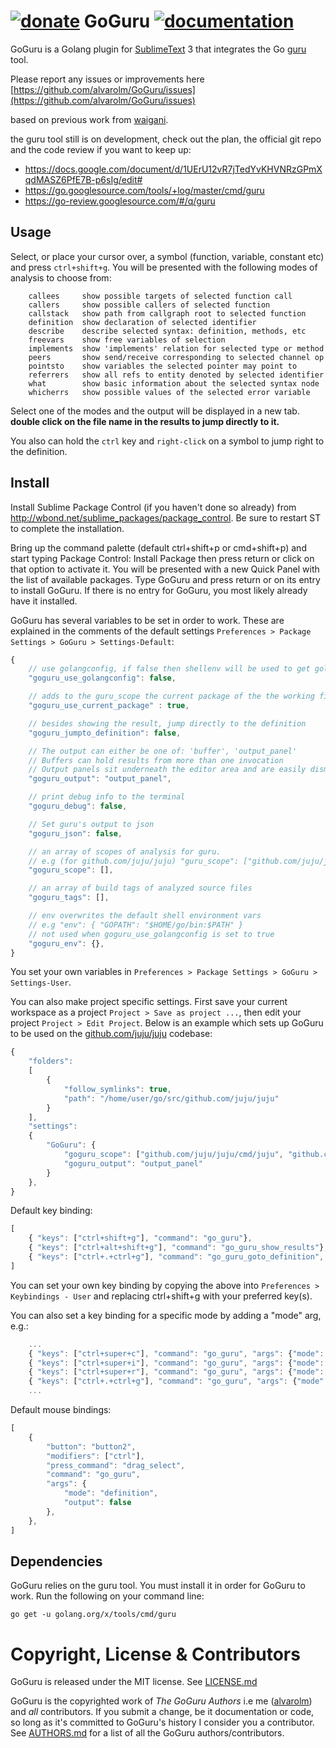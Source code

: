 [![donate](https://img.shields.io/badge/donate-a%20bus%20ticket%2C%20cup%20of%20coffe%2C%20anything%20you%20can%2C%20thanks!-orange.svg)](https://www.paypal.com/cgi-bin/webscr?cmd=_xclick&business=alvarofleivam%40gmail%2ecom&lc=AL&item_name=Donation%20%5b%20for%20a%20bus%20ticket%2c%20coffe%20anything%20you%20can%20I%27m%20happy%20thanks%20%21%20%3a%29%20%5d&item_number=donation&button_subtype=services&currency_code=USD&bn=PP%2dBuyNowBF%3abtn_buynowCC_LG%2egif%3aNonHosted)
GoGuru [![documentation](https://img.shields.io/badge/info-documentation-blue.svg)](http://alvarolm.github.io/GoGuru/)
=========

GoGuru is a Golang plugin for [SublimeText](http://www.sublimetext.com/) 3 that integrates the Go [guru](https://godoc.org/golang.org/x/tools/cmd/guru) tool.

Please report any issues or improvements here [https://github.com/alvarolm/GoGuru/issues](https://github.com/alvarolm/GoGuru/issues)

based on previous work from [waigani](http://github.com/waigani/GoOracle).

the guru tool still is on development,
check out the plan, the official git repo and the code review if you want to keep up:
* https://docs.google.com/document/d/1UErU12vR7jTedYvKHVNRzGPmXqdMASZ6PfE7B-p6sIg/edit#
* https://go.googlesource.com/tools/+log/master/cmd/guru
* https://go-review.googlesource.com/#/q/guru


Usage
-----

Select, or place your cursor over, a symbol (function, variable, constant etc) and press `ctrl+shift+g`. You will be presented with the following modes of analysis to choose from:

```
	callees	  	show possible targets of selected function call
	callers	  	show possible callers of selected function
	callstack 	show path from callgraph root to selected function
	definition	show declaration of selected identifier
	describe  	describe selected syntax: definition, methods, etc
	freevars  	show free variables of selection
	implements	show 'implements' relation for selected type or method
	peers     	show send/receive corresponding to selected channel op
	pointsto	show variables the selected pointer may point to
	referrers 	show all refs to entity denoted by selected identifier
	what		show basic information about the selected syntax node
	whicherrs	show possible values of the selected error variable
```

Select one of the modes and the output will be displayed in a new tab.
**double click on the file name in the results to jump directly to it.**

You also can hold the `ctrl` key and `right-click` on a symbol to jump right to the definition.

Install
-------

Install Sublime Package Control (if you haven't done so already) from http://wbond.net/sublime_packages/package_control. Be sure to restart ST to complete the installation.

Bring up the command palette (default ctrl+shift+p or cmd+shift+p) and start typing Package Control: Install Package then press return or click on that option to activate it. You will be presented with a new Quick Panel with the list of available packages. Type GoGuru and press return or on its entry to install GoGuru. If there is no entry for GoGuru, you most likely already have it installed.

GoGuru has several variables to be set in order to work. These are explained in the comments of the default settings `Preferences > Package Settings > GoGuru > Settings-Default`:

```javascript
{
	// use golangconfig, if false then shellenv will be used to get golang environment variables
	"goguru_use_golangconfig": false,

	// adds to the guru_scope the current package of the the working file
	"goguru_use_current_package" : true,

	// besides showing the result, jump directly to the definition
	"goguru_jumpto_definition": false,

	// The output can either be one of: 'buffer', 'output_panel'
	// Buffers can hold results from more than one invocation
	// Output panels sit underneath the editor area and are easily dismissed
	"goguru_output": "output_panel",

	// print debug info to the terminal
	"goguru_debug": false,

	// Set guru's output to json
	"goguru_json": false,

	// an array of scopes of analysis for guru.
	// e.g (for github.com/juju/juju) "guru_scope": ["github.com/juju/juju/cmd/juju", "github.com/juju/juju/cmd/jujud"]
	"goguru_scope": [],

	// an array of build tags of analyzed source files
	"goguru_tags": [],

	// env overwrites the default shell environment vars
	// e.g "env": { "GOPATH": "$HOME/go/bin:$PATH" }
	// not used when goguru_use_golangconfig is set to true
	"goguru_env": {},
}
```
You set your own variables in `Preferences > Package Settings > GoGuru > Settings-User`.

You can also make project specific settings. First save your current workspace as a project `Project > Save as project ...`, then edit your project `Project > Edit Project`. Below is an example which sets up GoGuru to be used on the [github.com/juju/juju](https://github.com/juju/juju) codebase:

```javascript
{
    "folders":
    [
        {
            "follow_symlinks": true,
            "path": "/home/user/go/src/github.com/juju/juju"
        }
    ],
    "settings":
    {
        "GoGuru": {
            "goguru_scope": ["github.com/juju/juju/cmd/juju", "github.com/juju/juju/cmd/jujud"],
            "goguru_output": "output_panel"
        }
    },
}
```

Default key binding:

```javascript
[
    { "keys": ["ctrl+shift+g"], "command": "go_guru"},
    { "keys": ["ctrl+alt+shift+g"], "command": "go_guru_show_results"},
    { "keys": ["ctrl+.+ctrl+g"], "command": "go_guru_goto_definition", "context": [{ "key": "selector", "operator": "equal", "operand": "source.go" }] },
]
```

You can set your own key binding by copying the above into `Preferences > Keybindings - User` and replacing ctrl+shift+g with your preferred key(s).

You can also set a key binding for a specific mode by adding a "mode" arg, e.g.:

```javascript
    ...
    { "keys": ["ctrl+super+c"], "command": "go_guru", "args": {"mode": "callers"} },
    { "keys": ["ctrl+super+i"], "command": "go_guru", "args": {"mode": "implements"} },
    { "keys": ["ctrl+super+r"], "command": "go_guru", "args": {"mode": "referrers"} },
    { "keys": ["ctrl+.+ctrl+g"], "command": "go_guru", "args": {"mode": "definition", output=false}},
    ...
```

Default mouse bindings:

```javascript
[
    {
        "button": "button2",
        "modifiers": ["ctrl"],
        "press_command": "drag_select",
        "command": "go_guru",
        "args": {
            "mode": "definition",
            "output": false
        },
    },
]
```


Dependencies
------------
GoGuru relies on the guru tool. You must install it in order for GoGuru to work. Run the following on your command line:

`go get -u golang.org/x/tools/cmd/guru`


Copyright, License & Contributors
=================================

GoGuru is released under the MIT license. See [LICENSE.md](LICENSE.md)

GoGuru is the copyrighted work of *The GoGuru Authors* i.e me ([alvarolm](https://github.com/alvarolm/GoGuru)) and *all* contributors. If you submit a change, be it documentation or code, so long as it's committed to GoGuru's history I consider you a contributor. See [AUTHORS.md](AUTHORS.md) for a list of all the GoGuru authors/contributors.
